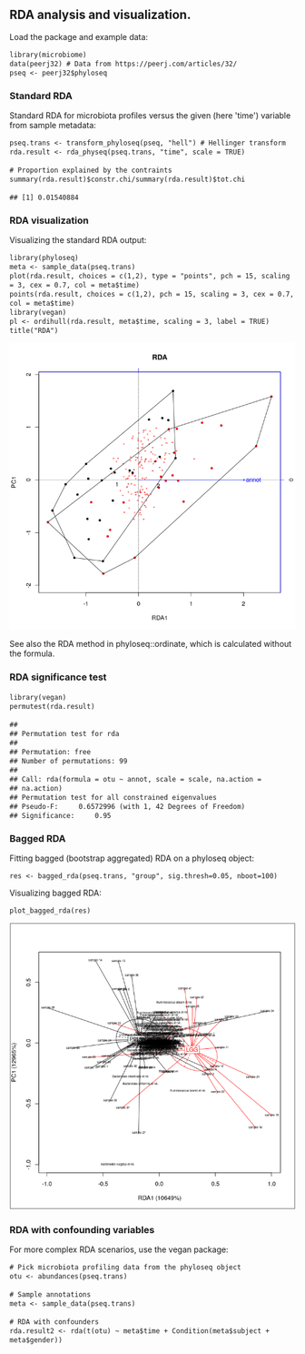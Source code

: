 <!--
  %\VignetteEngine{knitr::rmarkdown}
  %\VignetteIndexEntry{microbiome tutorial - rda}
  %\usepackage[utf8]{inputenc}
  %\VignetteEncoding{UTF-8}  
-->
RDA analysis and visualization.
-------------------------------

Load the package and example data:

    library(microbiome)
    data(peerj32) # Data from https://peerj.com/articles/32/
    pseq <- peerj32$phyloseq

### Standard RDA

Standard RDA for microbiota profiles versus the given (here 'time')
variable from sample metadata:

    pseq.trans <- transform_phyloseq(pseq, "hell") # Hellinger transform
    rda.result <- rda_physeq(pseq.trans, "time", scale = TRUE)

    # Proportion explained by the contraints
    summary(rda.result)$constr.chi/summary(rda.result)$tot.chi

    ## [1] 0.01540884

### RDA visualization

Visualizing the standard RDA output:

    library(phyloseq)
    meta <- sample_data(pseq.trans)
    plot(rda.result, choices = c(1,2), type = "points", pch = 15, scaling = 3, cex = 0.7, col = meta$time)
    points(rda.result, choices = c(1,2), pch = 15, scaling = 3, cex = 0.7, col = meta$time)
    library(vegan)
    pl <- ordihull(rda.result, meta$time, scaling = 3, label = TRUE)
    title("RDA")

![](RDA_files/figure-markdown_strict/rda4-1.png)

See also the RDA method in phyloseq::ordinate, which is calculated
without the formula.

### RDA significance test

    library(vegan)
    permutest(rda.result) 

    ## 
    ## Permutation test for rda 
    ## 
    ## Permutation: free
    ## Number of permutations: 99
    ##  
    ## Call: rda(formula = otu ~ annot, scale = scale, na.action =
    ## na.action)
    ## Permutation test for all constrained eigenvalues
    ## Pseudo-F:     0.6572996 (with 1, 42 Degrees of Freedom)
    ## Significance:     0.95

### Bagged RDA

Fitting bagged (bootstrap aggregated) RDA on a phyloseq object:

    res <- bagged_rda(pseq.trans, "group", sig.thresh=0.05, nboot=100)

Visualizing bagged RDA:

    plot_bagged_rda(res)

![](RDA_files/figure-markdown_strict/rda6-1.png)

### RDA with confounding variables

For more complex RDA scenarios, use the vegan package:

    # Pick microbiota profiling data from the phyloseq object
    otu <- abundances(pseq.trans)

    # Sample annotations
    meta <- sample_data(pseq.trans)

    # RDA with confounders
    rda.result2 <- rda(t(otu) ~ meta$time + Condition(meta$subject + meta$gender))
